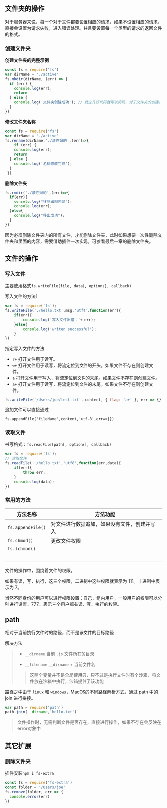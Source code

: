 ## 文件夹的操作

对于服务器来说，每一个对于文件都要设置相应的请求，如果不设置相应的请求，直接会设置为请求失败，进入错误处理。并且要设置每一个类型的请求的返回文件的格式。

### 创建文件夹

**创建文件夹的完整示例**

```js
const fs = require('fs')
var dirName = './active'
fs.mkdir(dirName, (err) => {
  if (err) {
    console.log(err);
    return
  } else {
    console.log('文件夹创建成功'); // 就这几行代码就可以实现，对于文件夹的创建。
  }
})
```

**修改文件夹名称**

```js
const fs = require('fs')
var dirName = './active'
fs.rename(dirName,'./滚你妈的',(err)=>{
    if (err) {
    console.log(err);
    return
  } else {
    console.log('名称修改完成');
  }
 })
```

**删除文件夹**

```js
fs.rmdir('./滚你妈的',(err)=>{
  if(err){
    console.log("移除出现问题");
    console.log(err);
  }else{
    console.log("移出成功");
  }
})
```

因为必须删除文件夹内的所有文件，才能删除文件夹，此时如果想要一次性删除文件夹和里面的内容，需要借助插件一次实现。可参看最后一章的删除文件夹。

## 文件的操作

### 写入文件

主要使用格式`fs.writeFile(file, data[, options], callback)`

写入文件的方法1

```js
var fs = require('fs');
fs.writeFile('./hello.txt',msg,'utf8',function(err){
    if(err){
        console.log('写入文件出错：'+ err);
    }else{
        console.log('writen successful');
    }
})
```

指定写入文件的方法

- `r+` 打开文件用于读写。
- `w+` 打开文件用于读写，将流定位到文件的开头。如果文件不存在则创建文件。
- `a` 打开文件用于写入，将流定位到文件的末尾。如果文件不存在则创建文件。
- `a+` 打开文件用于读写，将流定位到文件的末尾。如果文件不存在则创建文件。

```javascript
fs.writeFile('/Users/joe/test.txt', content, { flag: 'a+' }, err => {})
```

追加文件可以直接通过

`fs.appendFile('fileName',content,'utf-8',err=>{})`

### 读取文件

书写格式：`fs.readFile(path[, options], callback)`

```js
var fs = require('fs');
// 读取文件
fs.readFile('./hello.txt','utf8',function(err,data){
    if(err){
        throw err;
    }
    console.log(data);
})
```



### 常用的方法

| 方法名称          | 方法功能                                     |
| ----------------- | -------------------------------------------- |
| `fs.appendFile()` | 对文件进行数据追加，如果没有文件，创建并写入 |
| `fs.chmod()`      | 更改文件权限                                 |
| `fs.lchmod()`     |                                              |
|                   |                                              |
|                   |                                              |
|                   |                                              |
|                   |                                              |
|                   |                                              |

文件的操作中，围绕着文件的权限。

如果有读，写，执行，这三个权限，二进制中这些权限就表示为 111。十进制中表示为 7。

当然不同身份的用户可以进行权限设置：自己，组内用户，一般用户的权限可以分别进行设置，777，表示三个用户都有读，写，执行的权限。

## path

相对于当前执行文件时的路径，而不是该文件的目标路径

解决方法

> - `__dirname` 当前 `.js` 文件所在的目录
>
> - `__filename` `__dirname` + 当前文件名
>
> > 这两个变量并不是全局使用的，只不过是执行文件时有个沙箱，将文件放在沙箱中执行，沙箱提供了该功能 

路径之中由于 `linux` 和 `windows`，MacOS的不同路径解析方式，通过 path 中的 join 进行拼接。

```js
var path = require('path')
path.join(__dirname,'hello.txt')
```

> 文件操作时，无需判断文件是否存在，直接进行操作，如果不存在会反映在error对象中

## 其它扩展

### 删除文件夹

插件安装`npm i fs-extra`

```js
const fs = require('fs-extra')
const folder = '/Users/joe'
fs.remove(folder, err => {
  console.error(err)
})
```







